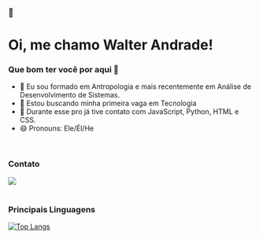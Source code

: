 ###  👋

# Oi, me chamo Walter Andrade!
### Que bom ter você por aqui 👯


- 🔭 Eu sou formado em Antropologia e mais recentemente em Análise de Desenvolvimento de Sistemas.
- 🌱 Estou buscando minha primeira vaga em Tecnologia
- 💬 Durante esse pro já tive contato com JavaScript, Python, HTML e CSS.
- 😄 Pronouns: Ele/Él/He

<br>

### Contato

<div>
  <a href="https://www.linkedin.com/in/walterw-andrade" target="_blank"><img src="https://img.shields.io/badge/-LinkedIn-%230077B5?style=for-the-badge&logo=linkedin&logoColor=white" target="_blank"></a>
</div>

<br>

### Principais Linguagens
[![Top Langs](https://github-readme-stats.vercel.app/api/top-langs/?username=walterwa)](https://github.com/walterwa/github-readme-stats)
<!-- <div>
  <a href="https://github.com/walterwa">
     <img height="180em" src="https://github-readme-stats.vercel.app/api/top-langs/?username=walterwa&layout=compact&langs_count=7&theme=dracula"/>
     <img height="180em" src="https://github-readme-stats.vercel.app/api?username=walterwa&show_icons=true&theme=dracula&include_all_commits=true&count_private=true"/>
</div> -->
